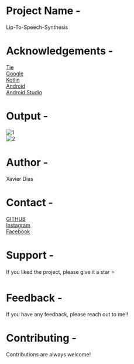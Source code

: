 # Project Name -
Lip-To-Speech-Synthesis


# Acknowledgements -
[Tie](https://takeiteasyengineers.com/)<br/>
[Google](https://www.google.com/)<br/>
[Kotlin](https://kotlinlang.org/)<br/>
[Android](https://developer.android.com/)<br/>
[Android Studio](https://developer.android.com/studio)<br/>

# Output -
![1](https://user-images.githubusercontent.com/93143666/192133355-07e3ea30-6e43-4397-8563-6d901615cb88.gif)<br/>
![2](https://user-images.githubusercontent.com/93143666/192133363-b4672e39-f120-421d-b3d3-4b0f904b5d7a.gif)


# Author - 
Xavier Dias


# Contact -
[GITHUB](https://github.com/Xavi007)<br/>
[Instagram](https://www.instagram.com/xavierdias07/)<br/>
[Facebook](https://www.facebook.com/profile.php?id=100017097121241)<br/>


# Support -
If you liked the project, please give it a star ⭐

# Feedback -
If you have any feedback, please reach out to me!!

# Contributing -
Contributions are always welcome!



